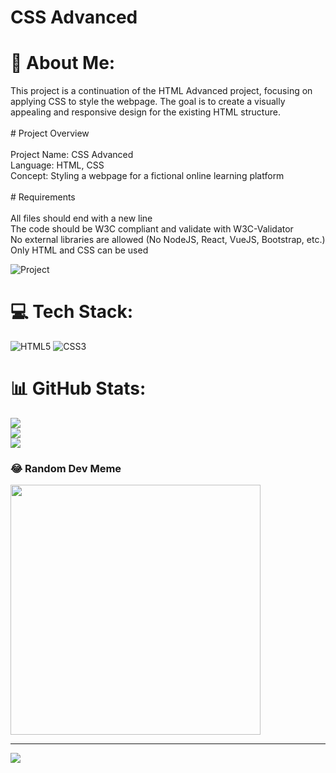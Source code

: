 # CSS Advanced 

# 💫 About Me:
This project is a continuation of the HTML Advanced project, focusing on applying CSS to style the webpage. The goal is to create a visually appealing and responsive design for the existing HTML structure.<br><br># Project Overview<br><br>Project Name: CSS Advanced<br>Language: HTML, CSS<br>Concept: Styling a webpage for a fictional online learning platform<br><br># Requirements<br><br>All files should end with a new line<br>The code should be W3C compliant and validate with W3C-Validator<br>No external libraries are allowed (No NodeJS, React, VueJS, Bootstrap, etc.)<br>Only HTML and CSS can be used<br>

![Project](images/project.jpg)

# 💻 Tech Stack:
![HTML5](https://img.shields.io/badge/html5-%23E34F26.svg?style=for-the-badge&logo=html5&logoColor=white) ![CSS3](https://img.shields.io/badge/css3-%231572B6.svg?style=for-the-badge&logo=css3&logoColor=white)
# 📊 GitHub Stats:
![](https://github-readme-stats.vercel.app/api?username=HT4EVER&theme=dark&hide_border=false&include_all_commits=false&count_private=true)<br/>
![](https://github-readme-streak-stats.herokuapp.com/?user=HT4EVER&theme=dark&hide_border=false)<br/>
![](https://github-readme-stats.vercel.app/api/top-langs/?username=HT4EVER&theme=dark&hide_border=false&include_all_commits=false&count_private=true&layout=compact)

### 😂 Random Dev Meme
<img src='https://memer-new.vercel.app/' style="height: 400px;"/>

---
[![](https://visitcount.itsvg.in/api?id=HT4EVER&icon=0&color=0)](https://visitcount.itsvg.in)

<!-- Proudly created with GPRM ( https://gprm.itsvg.in ) -->
